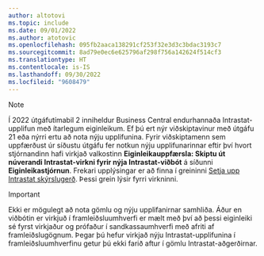 ```yaml
---
author: altotovi
ms.topic: include
ms.date: 09/01/2022
ms.author: atotovic
ms.openlocfilehash: 095fb2aaca138291cf253f32e3d3c3bdac3193c7
ms.sourcegitcommit: 8ad79e0ec6e625796af298f756a142624f514cf3
ms.translationtype: HT
ms.contentlocale: is-IS
ms.lasthandoff: 09/30/2022
ms.locfileid: "9608479"
---
```

> [!NOTE]
> Í 2022 útgáfutímabil 2 inniheldur Business Central endurhannaða Intrastat-upplifun með ítarlegum eiginleikum. Ef þú ert nýr viðskiptavinur með útgáfu 21 eða nýrri ertu að nota nýju upplifunina. Fyrir viðskiptamenn sem uppfærðust úr síðustu útgáfu fer notkun nýju upplifunarinnar eftir því hvort stjórnandinn hafi virkjað valkostinn **Eiginleikauppfærsla: Skiptu út núverandi Intrastat-virkni fyrir nýja Intrastat-viðbót** á síðunni **Eiginleikastjórnun**. Frekari upplýsingar er að finna í greininni [Setja upp Intrastat skýrslugerð](../finance-how-setup-report-intrastat.md). Þessi grein lýsir fyrri virkninni.

> [!IMPORTANT]
> Ekki er mögulegt að nota gömlu og nýju upplifanirnar samhliða. Áður en viðbótin er virkjuð í framleiðsluumhverfi er mælt með því að þessi eiginleiki sé fyrst virkjaður og prófaður í sandkassaumhverfi með afriti af framleiðslugögnum. Þegar þú hefur virkjað nýju Intrastat-upplifunina í framleiðsluumhverfinu getur þú ekki farið aftur í gömlu Intrastat-aðgerðirnar.